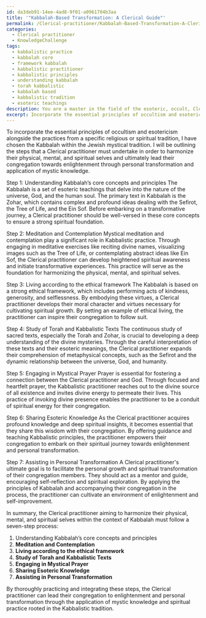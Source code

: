 ```yaml
---
id: da3deb91-14ee-4ad8-9f01-a0961704b3aa
title: '"Kabbalah-Based Transformation: A Clerical Guide"'
permalink: /Clerical-practitioner/Kabbalah-Based-Transformation-A-Clerical-Guide/
categories:
  - Clerical practitioner
  - KnowledgeChallenge
tags:
  - kabbalistic practice
  - kabbalah core
  - framework kabbalah
  - kabbalistic practitioner
  - kabbalistic principles
  - understanding kabbalah
  - torah kabbalistic
  - kabbalah based
  - kabbalistic tradition
  - esoteric teachings
description: You are a master in the field of the esoteric, occult, Clerical practitioner and Education. You are a writer of tests, challenges, books and deep knowledge on Clerical practitioner for initiates and students to gain deep insights and understanding from. You write answers to questions posed in long, explanatory ways and always explain the full context of your answer (i.e., related concepts, formulas, examples, or history), as well as the step-by-step thinking process you take to answer the challenges. Be rigorous and thorough, and summarize the key themes, ideas, and conclusions at the end.
excerpt: Incorporate the essential principles of occultism and esotericism alongside the practices from a specific religious or spiritual tradition of your choice, while outlining the steps that a Clerical practitioner must undertake in order to harmonize their physical, mental, and spiritual selves and ultimately lead their congregation towards enlightenment through personal transformation and application of mystic knowledge.
---
```

To incorporate the essential principles of occultism and esotericism alongside the practices from a specific religious or spiritual tradition, I have chosen the Kabbalah within the Jewish mystical tradition. I will be outlining the steps that a Clerical practitioner must undertake in order to harmonize their physical, mental, and spiritual selves and ultimately lead their congregation towards enlightenment through personal transformation and application of mystic knowledge.

Step 1: Understanding Kabbalah’s core concepts and principles
The Kabbalah is a set of esoteric teachings that delve into the nature of the universe, God, and the human soul. The primary text in Kabbalah is the Zohar, which contains complex and profound ideas dealing with the Sefirot, the Tree of Life, and the Ein Sof. Before embarking on a transformative journey, a Clerical practitioner should be well-versed in these core concepts to ensure a strong spiritual foundation.

Step 2: Meditation and Contemplation
Mystical meditation and contemplation play a significant role in Kabbalistic practice. Through engaging in meditative exercises like reciting divine names, visualizing images such as the Tree of Life, or contemplating abstract ideas like Ein Sof, the Clerical practitioner can develop heightened spiritual awareness and initiate transformative experiences. This practice will serve as the foundation for harmonizing the physical, mental, and spiritual selves.

Step 3: Living according to the ethical framework
The Kabbalah is based on a strong ethical framework, which includes performing acts of kindness, generosity, and selflessness. By embodying these virtues, a Clerical practitioner develops their moral character and virtues necessary for cultivating spiritual growth. By setting an example of ethical living, the practitioner can inspire their congregation to follow suit.

Step 4: Study of Torah and Kabbalistic Texts
The continuous study of sacred texts, especially the Torah and Zohar, is crucial to developing a deep understanding of the divine mysteries. Through the careful interpretation of these texts and their esoteric meanings, the Clerical practitioner expands their comprehension of metaphysical concepts, such as the Sefirot and the dynamic relationship between the universe, God, and humanity.

Step 5: Engaging in Mystical Prayer
Prayer is essential for fostering a connection between the Clerical practitioner and God. Through focused and heartfelt prayer, the Kabbalistic practitioner reaches out to the divine source of all existence and invites divine energy to permeate their lives. This practice of invoking divine presence enables the practitioner to be a conduit of spiritual energy for their congregation.

Step 6: Sharing Esoteric Knowledge
As the Clerical practitioner acquires profound knowledge and deep spiritual insights, it becomes essential that they share this wisdom with their congregation. By offering guidance and teaching Kabbalistic principles, the practitioner empowers their congregation to embark on their spiritual journey towards enlightenment and personal transformation.

Step 7: Assisting in Personal Transformation
A Clerical practitioner's ultimate goal is to facilitate the personal growth and spiritual transformation of their congregation members. They should act as a mentor and guide, encouraging self-reflection and spiritual exploration. By applying the principles of Kabbalah and accompanying their congregation in the process, the practitioner can cultivate an environment of enlightenment and self-improvement.

In summary, the Clerical practitioner aiming to harmonize their physical, mental, and spiritual selves within the context of Kabbalah must follow a seven-step process:

1. Understanding Kabbalah’s core concepts and principles
2. **Meditation and Contemplation**
3. **Living according to the ethical framework**
4. **Study of Torah and Kabbalistic Texts**
5. **Engaging in Mystical Prayer**
6. **Sharing Esoteric Knowledge**
7. **Assisting in Personal Transformation**

By thoroughly practicing and integrating these steps, the Clerical practitioner can lead their congregation to enlightenment and personal transformation through the application of mystic knowledge and spiritual practice rooted in the Kabbalistic tradition.
